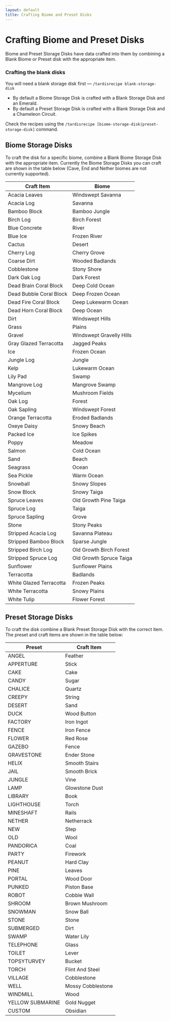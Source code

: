 ```yaml
---
layout: default
title: Crafting Biome and Preset Disks
---
```


# Crafting Biome and Preset Disks

Biome and Preset Storage Disks have data crafted into them by combining a Blank Biome or Preset disk with the
appropriate item.

### Crafting the blank disks

You will need a blank storage disk first — `/tardisrecipe blank-storage-disk`

- By default a Biome Storage Disk is crafted with a Blank Storage Disk and an Emerald.
- By default a Preset Storage Disk is crafted with a Blank Storage Disk and a Chameleon Circuit.

Check the recipes using the `/tardisrecipe [biome-storage-disk|preset-storage-disk]` command.

## Biome Storage Disks

To craft the disk for a specific biome, combine a Blank Biome Storage Disk with the appropriate item.
Currently the Biome Storage Disks you can craft are shown in the table below (Cave, End and Nether biomes
are not currently supported).

| Craft Item              | Biome                    |
|-------------------------|--------------------------|
| Acacia Leaves           | Windswept Savanna        |
| Acacia Log              | Savanna                  |
| Bamboo Block            | Bamboo Jungle            |
| Birch Log               | Birch Forest             |
| Blue Concrete           | River                    |
| Blue Ice                | Frozen River             |
| Cactus                  | Desert                   |
| Cherry Log              | Cherry Grove             |
| Coarse Dirt             | Wooded Badlands          |
| Cobblestone             | Stony Shore              |
| Dark Oak Log            | Dark Forest              |
| Dead Brain Coral Block  | Deep Cold Ocean          |
| Dead Bubble Coral Block | Deep Frozen Ocean        |
| Dead Fire Coral Block   | Deep Lukewarm Ocean      |
| Dead Horn Coral Block   | Deep Ocean               |
| Dirt                    | Windswept Hills          |
| Grass                   | Plains                   |
| Gravel                  | Windswept Gravelly Hills |
| Gray Glazed Terracotta  | Jagged Peaks             |
| Ice                     | Frozen Ocean             |
| Jungle Log              | Jungle                   |
| Kelp                    | Lukewarm Ocean           |
| Lily Pad                | Swamp                    |
| Mangrove Log            | Mangrove Swamp           |
| Mycelium                | Mushroom Fields          |
| Oak Log                 | Forest                   |
| Oak Sapling             | Windswept Forest         |
| Orange Terracotta       | Eroded Badlands          |
| Oxeye Daisy             | Snowy Beach              |
| Packed Ice              | Ice Spikes               |
| Poppy                   | Meadow                   |
| Salmon                  | Cold Ocean               |
| Sand                    | Beach                    |
| Seagrass                | Ocean                    |
| Sea Pickle              | Warm Ocean               |
| Snowball                | Snowy Slopes             |
| Snow Block              | Snowy Taiga              |
| Spruce Leaves           | Old Growth Pine Taiga    |
| Spruce Log              | Taiga                    |
| Spruce Sapling          | Grove                    |
| Stone                   | Stony Peaks              |
| Stripped Acacia Log     | Savanna Plateau          |
| Stripped Bamboo Block   | Sparse Jungle            |
| Stripped Birch Log      | Old Growth Birch Forest  |
| Stripped Spruce Log     | Old Growth Spruce Taiga  |
| Sunflower               | Sunflower Plains         |
| Terracotta              | Badlands                 |
| White Glazed Terracotta | Frozen Peaks             |
| White Terracotta        | Snowy Plains             |
| White Tulip             | Flower Forest            |

## Preset Storage Disks

To craft the disk combine a Blank Preset Storage Disk with the correct item. The preset and craft items are shown in the
table below:

| Preset           | Craft Item        |
|------------------|-------------------|
| ANGEL            | Feather           |
| APPERTURE        | Stick             |
| CAKE             | Cake              |
| CANDY            | Sugar             |
| CHALICE          | Quartz            |
| CREEPY           | String            |
| DESERT           | Sand              |
| DUCK             | Wood Button       |
| FACTORY          | Iron Ingot        |
| FENCE            | Iron Fence        |
| FLOWER           | Red Rose          |
| GAZEBO           | Fence             |
| GRAVESTONE       | Ender Stone       |
| HELIX            | Smooth Stairs     |
| JAIL             | Smooth Brick      |
| JUNGLE           | Vine              |
| LAMP             | Glowstone Dust    |
| LIBRARY          | Book              |
| LIGHTHOUSE       | Torch             |
| MINESHAFT        | Rails             |
| NETHER           | Netherrack        |
| NEW              | Step              |
| OLD              | Wool              |
| PANDORICA        | Coal              |
| PARTY            | Firework          |
| PEANUT           | Hard Clay         |
| PINE             | Leaves            |
| PORTAL           | Wood Door         |
| PUNKED           | Piston Base       |
| ROBOT            | Cobble Wall       |
| SHROOM           | Brown Mushroom    |
| SNOWMAN          | Snow Ball         |
| STONE            | Stone             |
| SUBMERGED        | Dirt              |
| SWAMP            | Water Lily        |
| TELEPHONE        | Glass             |
| TOILET           | Lever             |
| TOPSYTURVEY      | Bucket            |
| TORCH            | Flint And Steel   |
| VILLAGE          | Cobblestone       |
| WELL             | Mossy Cobblestone |
| WINDMILL         | Wood              |
| YELLOW SUBMARINE | Gold Nugget       |
| CUSTOM           | Obsidian          |
